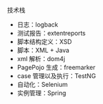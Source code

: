 技术栈
- 日志：logback
- 测试报告：extentreports
- 脚本结构定义：XSD
- 脚本：XML + Java
- xml 解析：dom4j
- PagePojo 生成：freemarker
- case 管理以及执行：TestNG
- 自动化：Selenium
- 实例管理：Spring
